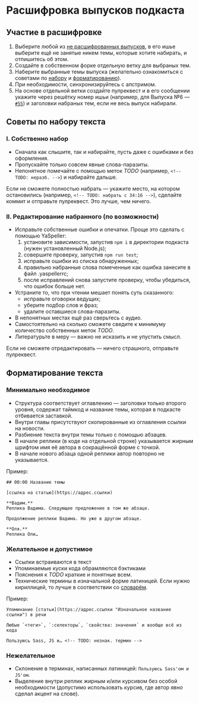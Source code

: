 # Расшифровка выпусков подкаста

## Участие в расшифровке

1. Выберите любой из [не расшифрованных выпусков](https://github.com/web-standards-ru/podcast/issues?q=is%3Aissue+is%3Aopen+label%3AРасшифровка), в его ишье выберите ещё не занятые никем темы, которые хотите набирать, и отпишитесь об этом.
2. Создайте в собственном форке отдельную ветку для выбраных тем.
3. Наберите выбранные темы выпуска (желательно ознакомиться с советами по [набору](#Советы-по-набору-текста) и [форматированию](#Форматирование-текста)).
4. При необходимости, синхронизируйтесь с апстримом.
5. На основе отдельной ветки создайте пулреквест и в его сообщении укажите через решётку номер ишьи (например, для Выпуска №6 — [`#55`](https://github.com/web-standards-ru/podcast/pull/145#issue-196443134)) и заголовки набраных тем, если не весь выпуск набирали.

## Советы по набору текста

### I. Собственно набор

- Сначала как слышите, так и набирайте, пусть даже с ошибками и без оформления.
- Пропускайте только совсем явные слова-паразиты.
- Непонятное помечайте с помощью меток _TODO_ (например, `<!-- TODO: неразб. -->`) и набирайте дальше.

Если не сможете полностью набрать — укажите место, на котором остановились (например, `<!-- TODO: набрать с 34:16 -->`), сделайте коммит и отправьте пулреквест. Это лучше, чем ничего.

### II. Редактирование набранного (по возможности)

- Исправьте собственные ошибки и опечатки. Проще это сделать с помощью YaSpeller:
  1. установите зависимости, запустив `npm i` в директории подкаста (нужен установленный Node.js);
  2. совершите проверку, запустив `npm run test`;
  3. исправьте ошибки из списка обнаруженных;
  4. правильно набранные слова помеченные как ошибка занесите в файл .yaspellerrc;
  5. после исправлений снова запустите проверку, чтобы убедиться, что ошибок больше нет.
- Устраните то, что при чтении мешает понять суть сказанного:
  - исправьте оговорки ведущих;
  - уберите подбор слов и фраз;
  - удалите оставшиеся слова-паразиты.
- В непонятных местах ещё раз сверьтесь с аудио.
- Самостоятельно на сколько сможете сведите к минимуму количество собственных меток *TODO*.
- Литературьте в меру — важно не исказить и не упустить смысл.

Если не сможете отредактировать — ничего страшного, отправьте пулреквест.

## Форматирование текста

### Минимально необходимое

- Структура соответствует оглавлению — заголовки только второго уровня, содержат таймкод и название темы, которая в подкасте отбивается заставкой.
- Внутри главы присутствуют скопированные из оглавления ссылки на новости.
- Разбиение текста внутри темы только с помощью абзацев.
- В начале реплики (в коде на отдельной строке) указывается жирным шрифтом имя её автора в сокращённой форме с точкой.
- В начале нового абзаца одной реплики автор повторно не указывается.

Пример:

```
## 00:00 Название темы

[ссылка на статью](https://адрес.ссылки)

**Вадим.**
Реплика Вадима. Следующее предложение в том же абзаце.

Продолжение реплики Вадима. Но уже в другом абзаце.

**Оля.**
Реплика Оли…
```

### Желательное и допустимое

- Ссылки встраиваются в текст
- Упоминаемые куски кода обрамляются бэктиками
- Пояснения к _TODO_ краткие и понятные всем.
- Технические термины в изначальной форме латиницей. Если нужно кириллицей, то лучше в соответствии со [словарём](https://github.com/web-standards-ru/dictionary/blob/master/dictionary.md).

Пример:

```
Упоминание [статьи](https://адрес.ссылки "Изначальное название ссылки") в речи

Любые `<теги>`, `:селекторы`, `свойства: значения` и вообще всё из кода

Пользуюсь Sass, JS и… <!-- TODO: незнак. термин -->
```

### Нежелательное

- Склонение в терминах, написанных латиницей: `Пользуюсь Sass'ом и JS'ом`.
- Выделение внутри реплик жирным и/или курсивом без особой необходимости (допустимо использовать курсив, где автор _явно_ сделал акцент на слове).
